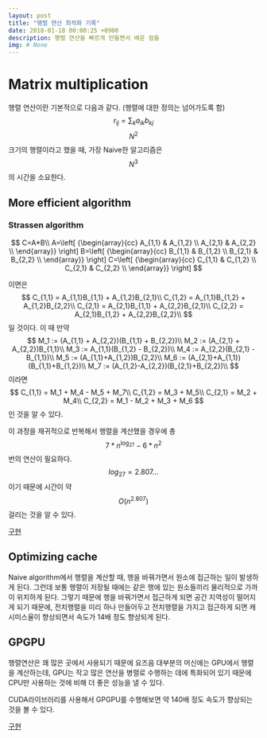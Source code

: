 ```yaml
---
layout: post
title: "행렬 연산 최적화 기록"
date: 2018-01-18 00:00:25 +0900
description: 행렬 연산을 빠르게 만들면서 배운 점들
img: # None
---
```


# Matrix multiplication

행렬 연산이란 기본적으로 다음과 같다. (행렬에 대한 정의는 넘어가도록 함)
$$
r_{ij} = \sum_ka_{ik}b_{kj}
$$
$$N^2$$ 크기의 행렬이라고 했을 때, 가장 Naive한 알고리즘은 $$N^3$$ 의 시간을 소요한다.

## More efficient algorithm

### Strassen algorithm

$$
C=A*B\\
A=\left[ {\begin{array}{cc}
	A_{1,1} & A_{1,2} \\
	A_{2,1} & A_{2,2} \\
\end{array}} \right]
B=\left[ {\begin{array}{cc}
	B_{1,1} & B_{1,2} \\
	B_{2,1} & B_{2,2} \\
\end{array}} \right]
C=\left[ {\begin{array}{cc}
	C_{1,1} & C_{1,2} \\
	C_{2,1} & C_{2,2} \\
\end{array}} \right]
$$

이면은
$$
C_{1,1} = A_{1,1}B_{1,1} + A_{1,2}B_{2,1}\\
C_{1,2} = A_{1,1}B_{1,2} + A_{1,2}B_{2,2}\\
C_{2,1} = A_{2,1}B_{1,1} + A_{2,2}B_{2,1}\\
C_{2,2} = A_{2,1}B_{1,2} + A_{2,2}B_{2,2}\\
$$
일 것이다. 이 때 만약
$$
M_1 := (A_{1,1} + A_{2,2})(B_{1,1} + B_{2,2})\\
M_2 := (A_{2,1} + A_{2,2})B_{1,1}\\
M_3 := A_{1,1}(B_{1,2} - B_{2,2})\\
M_4 := A_{2,2}(B_{2,1} - B_{1,1})\\
M_5 := (A_{1,1}+A_{1,2})B_{2,2}\\
M_6 := (A_{2,1}+A_{1,1})(B_{1,1}+B_{1,2})\\
M_7 := (A_{1,2}-A_{2,2})(B_{2,1}+B_{2,2})\\
$$
이라면
$$
C_{1,1} = M_1 + M_4 - M_5 + M_7\\
C_{1,2} = M_3 + M_5\\
C_{2,1} = M_2 + M_4\\
C_{2,2} = M_1 - M_2 + M_3 + M_6
$$
인 것을 알 수 있다.

이 과정을 재귀적으로 반복해서 행렬을 계산했을 경우에 총 $$7*n^{\log_27}-6*n^2$$ 번의 연산이 필요하다. $$log_27 = 2.807...$$ 이기 때문에 시간이 약 $$O(n^{2.807})$$ 걸리는 것을 알 수 있다.

[구현](https://github.com/smilu97/system-hyu/tree/master/matrix_strassen)

## Optimizing cache

Naive algorithm에서 행렬을 계산할 때, 행을 바꿔가면서 원소에 접근하는 일이 발생하게 된다. 그런데 보통 행렬이 저장될 때에는 같은 행에 있는 원소들끼리 물리적으로 가까이 위치하게 된다. 그렇기 때문에 행을 바꿔가면서 접근하게 되면 공간 지역성이 떨어지게 되기 때문에, 전치행렬을 미리 하나 만들어두고 전치행렬을 가지고 접근하게 되면 캐시미스율이 향상되면서 속도가 14배 정도 향상되게 된다.

## GPGPU

행렬연산은 꽤 많은 곳에서 사용되기 때문에 요즈음 대부분의 머신에는 GPU에서 행렬을 계산하는데, GPU는 작고 많은 연산을 병렬로 수행하는 데에 특화되어 있기 때문에 CPU만 사용하는 것에 비해 더 좋은 성능을 낼 수 있다.

CUDA라이브러리를 사용해서 GPGPU를 수행해보면 약 140배 정도 속도가 향상되는 것을 볼 수 있다.

[구현](https://github.com/smilu97/system-hyu/tree/master/matrix_cuda)